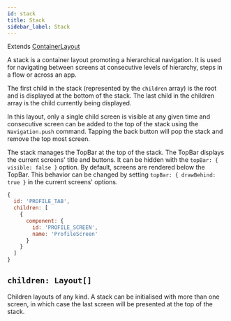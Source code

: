 ```yaml
---
id: stack
title: Stack
sidebar_label: Stack
---
```


Extends [ContainerLayout](ContainerLayout.md)

A stack is a container layout promoting a hierarchical navigation. It is used for navigating between screens at consecutive levels of hierarchy, steps in a flow or across an app.

The first child in the stack (represented by the `children` array) is the root and is displayed at the bottom of the stack. The last child in the children array is the child currently being displayed.

In this layout, only a single child screen is visible at any given time and consecutive screen can be added to the top of the stack using the `Navigation.push` command. Tapping the back button will pop the stack and remove the top most screen.

The stack manages the TopBar at the top of the stack. The TopBar displays the current screens' title and buttons. It can be hidden with the `topBar: { visible: false }` option. By default, screens are rendered below the TopBar. This behavior can be changed by setting `topBar: { drawBehind: true }` in the current screens' options.

```js
{
  id: 'PROFILE_TAB',
  children: [
    {
      component: {
        id: 'PROFILE_SCREEN',
        name: 'ProfileScreen'
      }
    }
  ]
}
```

## `children: Layout[]`
Children layouts of any kind. A stack can be initialised with more than one screen, in which case the last screen will be presented at the top of the stack.